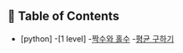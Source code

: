 ## :memo: Table of Contents

- [python]
    -[1 level]
        -[짝수와 홀수](https://github.com/hyunsu4020/programmers/blob/main/1%20Level/12937.py)
        -[평균 구하기](https://github.com/hyunsu4020/programmers/blob/main/1%20Level/12944.py)
